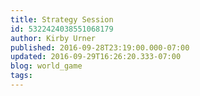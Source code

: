 ```yaml
---
title: Strategy Session
id: 5322424038551068179
author: Kirby Urner
published: 2016-09-28T23:19:00.000-07:00
updated: 2016-09-29T16:26:20.333-07:00
blog: world_game
tags: 
---
```


